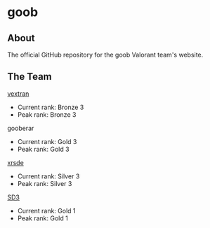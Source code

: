 # goob
## About
The official GitHub repository for the goob Valorant team's website.
## The Team
[vextran](https://youtube.com/@ykVextran)
- Current rank: Bronze 3
- Peak rank: Bronze 3

gooberar
- Current rank: Gold 3
- Peak rank: Gold 3

[xrsde](https://youtube.com/@xrsde)
- Current rank: Silver 3
- Peak rank: Silver 3

[SD3](https://youtube.com/@sd3roblox)
- Current rank: Gold 1
- Peak rank: Gold 1
